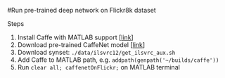 #Run pre-trained deep network on Flickr8k dataset

Steps

1. Install Caffe with MATLAB support [[link](http://caffe.berkeleyvision.org/installation.html)]
2. Download pre-trained CaffeNet model [[link](http://caffe.berkeleyvision.org/model_zoo.html)]
2. Download synset: `./data/ilsvrc12/get_ilsvrc_aux.sh`
2. Add Caffe to MATLAB path, e.g. `addpath(genpath('~/builds/caffe'))`
2. Run `clear all; caffenetOnFlickr;` on MATLAB terminal

